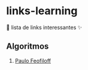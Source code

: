 # links-learning
:link: lista de links interessantes :sparkles:

## Algoritmos 

1. [Paulo Feofiloff](https://www.ime.usp.br/~pf/)
